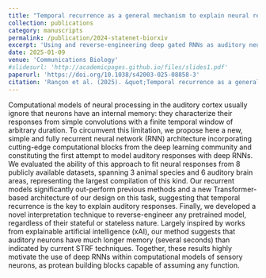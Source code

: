 ```yaml
---
title: "Temporal recurrence as a general mechanism to explain neural responses in the auditory system"
collection: publications
category: manuscripts
permalink: /publication/2024-statenet-biorxiv
excerpt: 'Using and reverse-engineering deep gated RNNs as auditory neural response models'
date: 2025-01-09
venue: 'Communications Biology'
#slidesurl: 'http://academicpages.github.io/files/slides1.pdf'
paperurl: 'https://doi.org/10.1038/s42003-025-08858-3'
citation: 'Rançon et al. (2025). &quot;Temporal recurrence as a general mechanism to explain neural responses in the auditory system.&quot; <i>Communications biology</i>; doi: 10.1038/s42003-025-08858-3'
---
```



Computational models of neural processing in the auditory cortex usually ignore that neurons have an internal memory: they characterize their responses from simple convolutions with a finite temporal window of arbitrary duration. To circumvent this limitation, we propose here a new, simple and fully recurrent neural network (RNN) architecture incorporating cutting-edge computational blocks from the deep learning community and constituting the first attempt to model auditory responses with deep RNNs. We evaluated the ability of this approach to fit neural responses from 8 publicly available datasets, spanning 3 animal species and 6 auditory brain areas, representing the largest compilation of this kind. Our recurrent models significantly out-perform previous methods and a new Transformer-based architecture of our design on this task, suggesting that temporal recurrence is the key to explain auditory responses. Finally, we developed a novel interpretation technique to reverse-engineer any pretrained model, regardless of their stateful or stateless nature. Largely inspired by works from explainable artificial intelligence (xAI), our method suggests that auditory neurons have much longer memory (several seconds) than indicated by current STRF techniques. Together, these results highly motivate the use of deep RNNs within computational models of sensory neurons, as protean building blocks capable of assuming any function.

